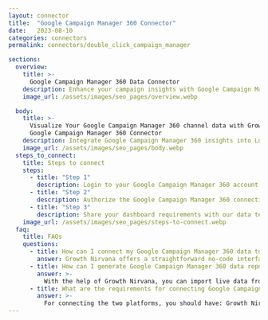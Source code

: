 ```yaml
---
layout: connector
title:  "Google Campaign Manager 360 Connector"
date:   2023-08-10
categories: connectors
permalink: connectors/double_click_campaign_manager

sections:
  overview:
    title: >-
      Google Campaign Manager 360 Data Connector
    description: Enhance your campaign insights with Google Campaign Manager 360 integration. Seamlessly merge campaign performance data from Google Campaign Manager 360 with Looker Studio's analytical capabilities, unlocking insights that shape ad strategies, customer engagement, and campaign success.
    image_url: /assets/images/seo_pages/overview.webp

  body:
    title: >-
      Visualize Your Google Campaign Manager 360 channel data with Growth Nirvana's
      Google Campaign Manager 360 Connector
    description: Integrate Google Campaign Manager 360 insights into Looker Studio for comprehensive campaign analytics that guide your advertising strategies.
    image_url: /assets/images/seo_pages/body.webp
  steps_to_connect:
    title: Steps to connect
    steps:
      - title: "Step 1"
        description: Login to your Google Campaign Manager 360 account
      - title: "Step 2"
        description: Authorize the Google Campaign Manager 360 connection to send data to Growth Nirvana
      - title: "Step 3"
        description: Share your dashboard requirements with our data team. We will build the report for you.
    image_url: /assets/images/seo_pages/steps-to-connect.webp
  faq:
    title: FAQs
    questions:
      - title: How can I connect my Google Campaign Manager 360 data to Google Data Studio/Looker Studio?
        answer: Growth Nirvana offers a straightforward no-code interface to connect to Google Campaign Manager 360 data sources.
      - title: How can I generate Google Campaign Manager 360 data reports in Looker Studio?
        answer: >-
          With the help of Growth Nirvana, you can import live data from Google Campaign Manager 360 into Looker Studio. These data can be viewed in charts, tables, and dashboards to generate branded reports that can be shared instantly.
      - title: What are the requirements for connecting Google Campaign Manager 360 and Looker Studio?
        answer: >-
          For connecting the two platforms, you should have: Growth Nirvana Account and Google Campaign Manager 360 Ads Account
---
```


